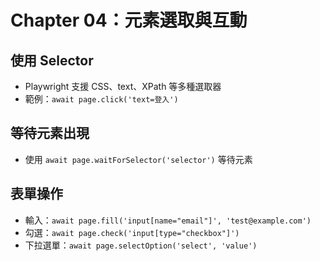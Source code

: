 # Chapter 04：元素選取與互動

## 使用 Selector
- Playwright 支援 CSS、text、XPath 等多種選取器
- 範例：`await page.click('text=登入')`

## 等待元素出現
- 使用 `await page.waitForSelector('selector')` 等待元素

## 表單操作
- 輸入：`await page.fill('input[name="email"]', 'test@example.com')`
- 勾選：`await page.check('input[type="checkbox"]')`
- 下拉選單：`await page.selectOption('select', 'value')`